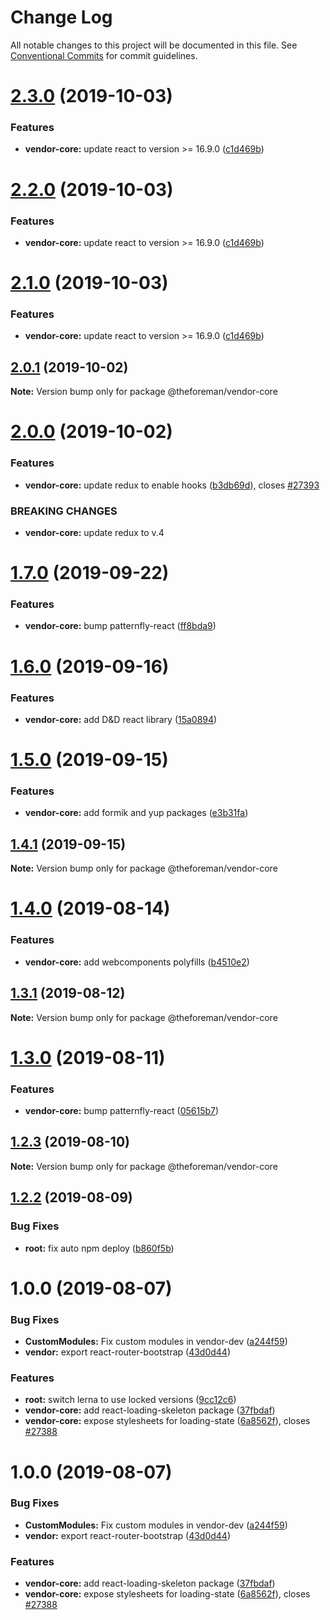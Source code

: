 # Change Log

All notable changes to this project will be documented in this file.
See [Conventional Commits](https://conventionalcommits.org) for commit guidelines.

# [2.3.0](https://github.com/theforeman/foreman-js/compare/v2.0.1...v2.3.0) (2019-10-03)


### Features

* **vendor-core:** update react to version >= 16.9.0 ([c1d469b](https://github.com/theforeman/foreman-js/commit/c1d469b))





# [2.2.0](https://github.com/theforeman/foreman-js/compare/v2.0.1...v2.2.0) (2019-10-03)


### Features

* **vendor-core:** update react to version >= 16.9.0 ([c1d469b](https://github.com/theforeman/foreman-js/commit/c1d469b))





# [2.1.0](https://github.com/theforeman/foreman-js/compare/v2.0.1...v2.1.0) (2019-10-03)


### Features

* **vendor-core:** update react to version >= 16.9.0 ([c1d469b](https://github.com/theforeman/foreman-js/commit/c1d469b))





## [2.0.1](https://github.com/theforeman/foreman-js/compare/v2.0.0...v2.0.1) (2019-10-02)

**Note:** Version bump only for package @theforeman/vendor-core





# [2.0.0](https://github.com/theforeman/foreman-js/compare/v1.7.0...v2.0.0) (2019-10-02)


### Features

* **vendor-core:** update redux to enable hooks ([b3db69d](https://github.com/theforeman/foreman-js/commit/b3db69d)), closes [#27393](https://github.com/theforeman/foreman-js/issues/27393)


### BREAKING CHANGES

* **vendor-core:** update redux to v.4





# [1.7.0](https://github.com/theforeman/foreman-js/compare/v1.6.0...v1.7.0) (2019-09-22)


### Features

* **vendor-core:** bump patternfly-react ([ff8bda9](https://github.com/theforeman/foreman-js/commit/ff8bda9))





# [1.6.0](https://github.com/theforeman/foreman-js/compare/v1.5.0...v1.6.0) (2019-09-16)


### Features

* **vendor-core:** add D&D react library ([15a0894](https://github.com/theforeman/foreman-js/commit/15a0894))





# [1.5.0](https://github.com/theforeman/foreman-js/compare/v1.4.1...v1.5.0) (2019-09-15)


### Features

* **vendor-core:** add formik and yup packages ([e3b31fa](https://github.com/theforeman/foreman-js/commit/e3b31fa))





## [1.4.1](https://github.com/theforeman/foreman-js/compare/v1.4.0...v1.4.1) (2019-09-15)

**Note:** Version bump only for package @theforeman/vendor-core





# [1.4.0](https://github.com/theforeman/foreman-js/compare/v1.3.1...v1.4.0) (2019-08-14)


### Features

* **vendor-core:** add webcomponents polyfills ([b4510e2](https://github.com/theforeman/foreman-js/commit/b4510e2))





## [1.3.1](https://github.com/theforeman/foreman-js/compare/v1.3.0...v1.3.1) (2019-08-12)

**Note:** Version bump only for package @theforeman/vendor-core





# [1.3.0](https://github.com/theforeman/foreman-js/compare/v1.2.3...v1.3.0) (2019-08-11)


### Features

* **vendor-core:** bump patternfly-react ([05615b7](https://github.com/theforeman/foreman-js/commit/05615b7))





## [1.2.3](https://github.com/theforeman/foreman-js/compare/v1.2.2...v1.2.3) (2019-08-10)

**Note:** Version bump only for package @theforeman/vendor-core





## [1.2.2](https://github.com/theforeman/foreman-js/compare/v1.2.1...v1.2.2) (2019-08-09)


### Bug Fixes

* **root:** fix auto npm deploy ([b860f5b](https://github.com/theforeman/foreman-js/commit/b860f5b))





# 1.0.0 (2019-08-07)


### Bug Fixes

* **CustomModules:** Fix custom modules in vendor-dev ([a244f59](https://github.com/theforeman/foreman-js/commit/a244f59))
* **vendor:** export react-router-bootstrap ([43d0d44](https://github.com/theforeman/foreman-js/commit/43d0d44))


### Features

* **root:** switch lerna to use locked versions ([9cc12c6](https://github.com/theforeman/foreman-js/commit/9cc12c6))
* **vendor-core:** add react-loading-skeleton package ([37fbdaf](https://github.com/theforeman/foreman-js/commit/37fbdaf))
* **vendor-core:** expose stylesheets for loading-state ([6a8562f](https://github.com/theforeman/foreman-js/commit/6a8562f)), closes [#27388](https://github.com/theforeman/foreman-js/issues/27388)





# 1.0.0 (2019-08-07)


### Bug Fixes

* **CustomModules:** Fix custom modules in vendor-dev ([a244f59](https://github.com/theforeman/foreman-js/commit/a244f59))
* **vendor:** export react-router-bootstrap ([43d0d44](https://github.com/theforeman/foreman-js/commit/43d0d44))


### Features

* **vendor-core:** add react-loading-skeleton package ([37fbdaf](https://github.com/theforeman/foreman-js/commit/37fbdaf))
* **vendor-core:** expose stylesheets for loading-state ([6a8562f](https://github.com/theforeman/foreman-js/commit/6a8562f)), closes [#27388](https://github.com/theforeman/foreman-js/issues/27388)
